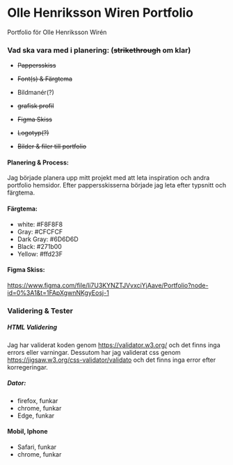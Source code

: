 # Olle Henriksson Wiren Portfolio
 Portfolio för Olle Henriksson Wirén




### Vad ska vara med i planering: (~~strikethrough~~ om klar)
- ~~Pappersskiss~~
- ~~Font(s) & Färgtema~~
- Bildmanér(?)
- ~~grafisk profil~~
- ~~Figma Skiss~~
- ~~Logotyp(?)~~

- ~~Bilder & filer till portfolio~~

#### Planering & Process:
Jag började planera upp mitt projekt med att leta inspiration och andra portfolio hemsidor. Efter pappersskisserna började jag leta efter typsnitt och färgtema.

#### Färgtema:
- white: #F8F8F8
- Gray: #CFCFCF  
- Dark Gray: #6D6D6D
- Black: #271b00
- Yellow: #ffd23F

#### Figma Skiss:
https://www.figma.com/file/li7U3KYNZTJVvxciYjAave/Portfolio?node-id=0%3A1&t=1FApXgwnNKgyEosj-1


### Validering & Tester


##### HTML Validering
Jag har validerat koden genom https://validator.w3.org/ och det finns inga errors eller varningar.
Dessutom har jag validerat css genom https://jigsaw.w3.org/css-validator/validato och det finns inga error efter korregeringar.

##### Dator:
- firefox, funkar
- chrome, funkar
- Edge, funkar

#### Mobil, Iphone
- Safari, funkar
- chrome, funkar
